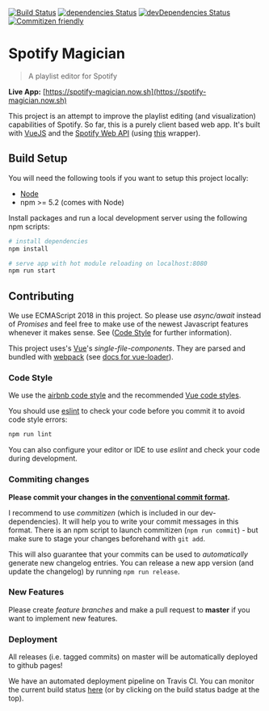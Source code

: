 [![Build Status](https://travis-ci.org/EricLambrecht/spotify-magician.svg?branch=master)](https://travis-ci.org/EricLambrecht/spotify-magician)
[![dependencies Status](https://david-dm.org/ericlambrecht/spotify-magician/status.svg)](https://david-dm.org/ericlambrecht/spotify-magician)
[![devDependencies Status](https://david-dm.org/ericlambrecht/spotify-magician/dev-status.svg)](https://david-dm.org/ericlambrecht/spotify-magician?type=dev)
[![Commitizen friendly](https://img.shields.io/badge/commitizen-friendly-brightgreen.svg)](http://commitizen.github.io/cz-cli/)

# Spotify Magician

> A playlist editor for Spotify

**Live App:**
[https://spotify-magician.now.sh](https://spotify-magician.now.sh)

This project is an attempt to improve the playlist editing (and visualization)
capabilities of Spotify. So far, this is a purely client based web app. It's built
with [VueJS](https://vuejs.org/) and the
[Spotify Web API](https://developer.spotify.com/documentation/web-api/) (using
[this](https://github.com/JMPerez/spotify-web-api-js) wrapper).

## Build Setup

You will need the following tools if you want to setup this project locally:

- [Node](https://nodejs.org/en/download/)
- npm >= 5.2 (comes with Node)

Install packages and run a local development server using the following npm scripts:

```bash
# install dependencies
npm install

# serve app with hot module reloading on localhost:8080
npm run start
```

## Contributing

We use ECMAScript 2018 in this project. So please use _async/await_ instead of _Promises_ and
feel free to make use of the newest Javascript features whenever it makes sense. See
([Code Style](#code-style) for further information).

This project uses's [Vue](https://vuejs.org/)'s _single-file-components_.
They are parsed and bundled with [webpack](https://webpack.js.org)
(see [docs for vue-loader](http://vuejs.github.io/vue-loader)).

### Code Style

We use the [airbnb code style](https://github.com/airbnb/javascript) and the
recommended [Vue code styles](https://github.com/vuejs/eslint-plugin-vue).

You should use [eslint](https://eslint.org/) to check your code before you commit it to avoid code style errors:

```bash
npm run lint
```

You can also configure your editor or IDE to use _eslint_ and check your code during development.

### Commiting changes

**Please commit your changes in the [conventional commit format](https://conventionalcommits.org/).**

I recommend to use _commitizen_ (which is included in our dev-dependencies). It will help you to write
your commit messages in this format. There is an npm script to launch commitizen (`npm run commit`) - but
make sure to stage your changes beforehand with `git add`.

This will also guarantee that your commits can be used to _automatically_ generate new changelog entries.
You can release a new app version (and update the changelog) by running `npm run release`.

### New Features

Please create _feature branches_ and make a pull request to **master** if you want to implement new features.

### Deployment

All releases (i.e. tagged commits) on master will be automatically deployed to github pages!

We have an automated deployment pipeline on Travis CI. You can monitor the current build status
[here](https://travis-ci.org/EricLambrecht/spotify-magician) (or by clicking on the build status badge at the top).
